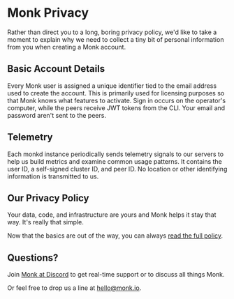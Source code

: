 # Monk Privacy

Rather than direct you to a long, boring privacy policy, we'd like to take a moment to explain why we need to collect a tiny bit of personal information from you when creating a Monk account.

## Basic Account Details

Every Monk user is assigned a unique identifier tied to the email address used to create the account. This is primarily used for licensing purposes so that Monk knows what features to activate. Sign in occurs on the operator's computer, while the peers receive JWT tokens from the CLI. Your email and password aren't sent to the peers.

## Telemetry

Each monkd instance periodically sends telemetry signals to our servers to help us build metrics and examine common usage patterns. It contains the user ID, a self-signed cluster ID, and peer ID. No location or other identifying information is transmitted to us.

## Our Privacy Policy

Your data, code, and infrastructure are yours and Monk helps it stay that way. It's really that simple.

Now that the basics are out of the way, you can always [read the full policy](https://monk.io/privacy-policy). 

## Questions?

Join [Monk at Discord](https://discord.gg/WxDzaKe) to get real-time support or to discuss all things Monk. 

Or feel free to drop us a line at <hello@monk.io>.





